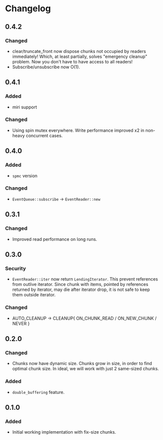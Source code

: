 # Changelog

## 0.4.2
### Changed
- clear/truncate_front now dispose chunks not occupied by readers immediately! Which, at least partially, solves "emergency cleanup" problem.
Now you don't have to have access to all readers!  
- Subscribe/unsubscribe now O(1).

## 0.4.1
### Added
- miri support
### Changed
- Using spin mutex everywhere. Write performance improved x2 in non-heavy concurrent cases.

## 0.4.0
### Added
- `spmc` version
### Changed
- `EventQueue::subscribe` -> `EventReader::new`

## 0.3.1
### Changed
- Improved read performance on long runs.

## 0.3.0
### Security
- `EventReader::iter` now return `LendingIterator`. This prevent references from outlive iterator. 
Since chunk with items, pointed by references returned by iterator, may die after iterator drop,
it is not safe to keep them outside iterator. 
### Changed
- AUTO_CLEANUP -> CLEANUP{ ON_CHUNK_READ / ON_NEW_CHUNK / NEVER }

## 0.2.0
### Changed
- Chunks now have dynamic size. Chunks grow in size, 
in order to find optimal chunk size.
In ideal, we will work with just 2 same-sized chunks.
### Added
- `double_buffering` feature.

## 0.1.0
### Added
- Initial working implementation with fix-size chunks.